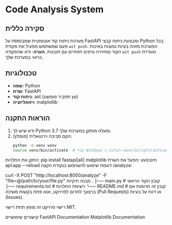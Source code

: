 # Code Analysis System

## סקירה כללית
מערכת ניתוח קוד אוטומטית שמבוססת על FastAPI ומבצעת ניתוח קבצי Python בכל פעם שמשתמש מפעיל את פקודת `wit push`. המערכת מזהה בעיות נפוצות באיכות הקוד ומחזירה גרפים חזותיים עם תובנות. 
**הערה**: ודא שהפקודה `wit push` מוגדרת כראוי במערכת שלך.

## טכנולוגיות
- **שפה**: Python
- **שרת**: FastAPI
- **ניתוח קוד**: ast (עץ תחביר מופשט)
- **ויזואליזציה**: matplotlib

## הוראות התקנה
1. ודא שיש לך Python 3.7 ומעלה מותקן במערכת שלך.
2. הקם סביבה וירטואלית (מומלץ):
   ```bash
   python -m venv venv
   source venv/bin/activate  # עבור Windows השתמש ב-venv\Scripts\activate
התקן את התלויות:
pip install fastapi[all] matplotlib
הפעל את השרת:
uvicorn api:app --reload
דוגמת שימוש
להשתמש בנקודת הקצה /analyze:

curl -X POST "http://localhost:8000/analyze" -F "file=@/path/to/your/file.py"
מבנה תיקיות
.
├── main.py          # קובץ הקוד הראשי
├── requirements.txt  # רשימת התלויות
└── README.md        # קובץ זה
תרומות
אם ברצונך לתרום לפרויקט, אנא פתח בקשות משיכה (Pull Requests) או דווח על בעיות (Issues).

רישוי
פרויקט זה מופץ תחת רישוי MIT.

קישורים שימושיים
FastAPI Documentation
Matplotlib Documentation
